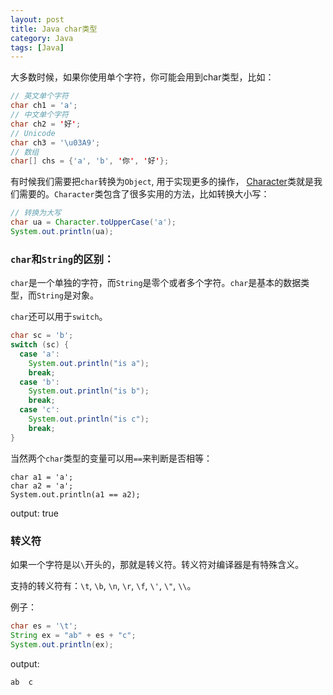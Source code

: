 ```yaml
---
layout: post
title: Java char类型
category: Java
tags: [Java]
---
```


大多数时候，如果你使用单个字符，你可能会用到char类型，比如：

```java
// 英文单个字符
char ch1 = 'a';
// 中文单个字符
char ch2 = '好';
// Unicode
char ch3 = '\u03A9';
// 数组
char[] chs = {'a', 'b', '你', '好'};
```

有时候我们需要把`char`转换为`Object`, 用于实现更多的操作，
[Character](https://docs.oracle.com/javase/8/docs/api/java/lang/Character.html)类就是我们需要的。`Character`类包含了很多实用的方法，比如转换大小写：

<!--more-->

```java
// 转换为大写
char ua = Character.toUpperCase('a');
System.out.println(ua);
```

###  `char`和`String`的区别：

`char`是一个单独的字符，而`String`是零个或者多个字符。`char`是基本的数据类型，而`String`是对象。

`char`还可以用于`switch`。

```java
char sc = 'b';
switch (sc) {
  case 'a':
    System.out.println("is a");
    break;
  case 'b':
    System.out.println("is b");
    break;
  case 'c':
    System.out.println("is c");
    break;
}
```

当然两个`char`类型的变量可以用`==`来判断是否相等：
```
char a1 = 'a';
char a2 = 'a';
System.out.println(a1 == a2);
```
output: true

### 转义符

如果一个字符是以`\`开头的，那就是转义符。转义符对编译器是有特殊含义。

支持的转义符有：`\t`, `\b`, `\n`, `\r`, `\f`, `\'`, `\"`, `\\`。

例子：

```java
char es = '\t';
String ex = "ab" + es + "c";
System.out.println(ex);
```

 output:

```
ab	c
```
